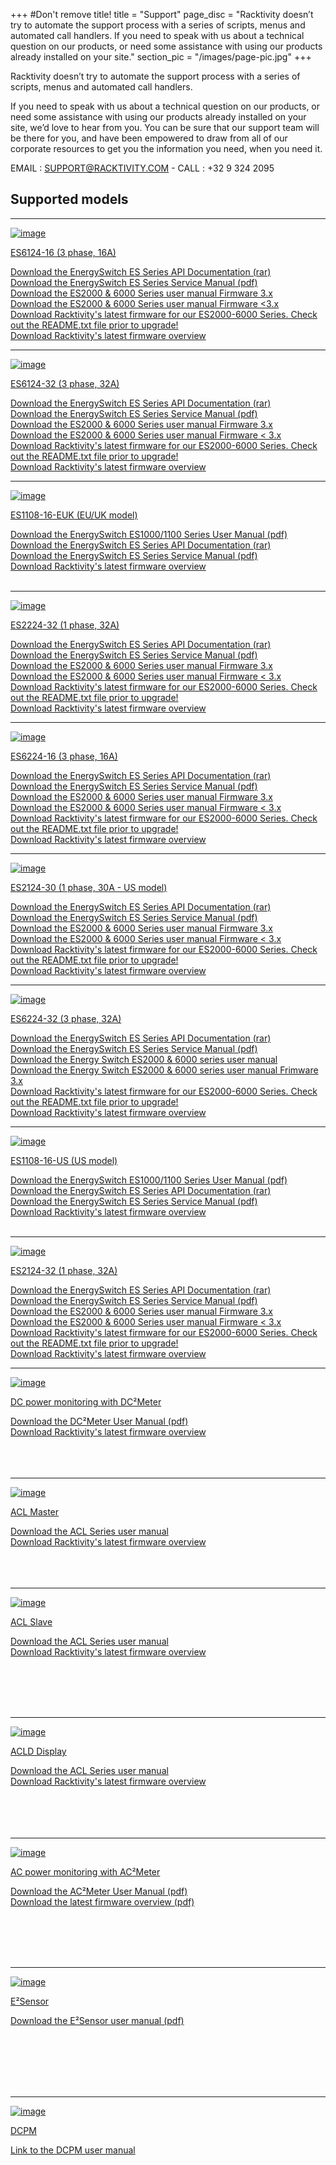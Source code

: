 +++
#Don't remove title!
title = "Support"
page_disc = "Racktivity doesn’t try to automate the support process with a series of scripts, menus and automated call handlers. If you need to speak with us about a technical question on our products, or need some assistance with using our products already installed on your site."
section_pic = "/images/page-pic.jpg"
+++

Racktivity doesn’t try to automate the support process with a series of scripts, menus and automated call handlers.

If you need to speak with us about a technical question on our products, or need some assistance with using our products already installed on your site, we’d love to hear from you. 
You can be sure that our support team will be there for you, and have been empowered to draw from all of our corporate resources
to get you the information you need, when you need it.

EMAIL : SUPPORT@RACKTIVITY.COM - CALL : +32 9 324 2095



## Supported models
---------------------------------------

[![image](/images/products_energyswitch_0U_gallery1%5B3%5D.png?itok=2pYUKPQ5)](/products/rack-power-management/es6124-16-3-phase-16a)



[ES6124-16 (3 phase, 16A)](/products/rack-power-management/es6124-16-3-phase-16a)<br>




 
[Download the EnergySwitch ES Series API Documentation (rar)](/rar/ES_Series_-_API_Information_package_2.rar "ES_Series_-_API_Information_package.rar")    
[Download the EnergySwitch ES Series Service Manual (pdf)](/pdf/Racktivity_EnergySwitch_ES%2520Series-Service_Manual%5B1%5D_0.pdf "Racktivity_EnergySwitch_ES%20Series-Service_Manual[1].pdf")    
[Download the ES2000 & 6000 Series user manual Firmware 3.x](/pdf/ES2000%20%26%206000%20Series%20-%20User%20Manual%20v3.0_3.pdf "ES2000 &amp; 6000 Series - User Manual v3.0.pdf")    
[Download the ES2000 & 6000 Series user manual Firmware <3.x](/pdf/ES2000%20%26%206000%20Series%20-%20User%20Manual_0.pdf "ES2000 &amp; 6000 Series - User Manual.pdf")    
[Download Racktivity's latest firmware for our ES2000-6000 Series. Check out the README.txt file prior to upgrade!](/pdf/Racktivity_ES2000-6000_Series_v3.2.0.7_Firmware_Update_Package_1.rar "Racktivity_ES2000-6000_Series_v3.2.0.7_Firmware_Update_Package.rar")    
[Download Racktivity's latest firmware overview](/pdf/VersionTracker_0.pdf "VersionTracker.pdf")

----------------------------------------


[![image](/images/products_energyswitch_0U_gallery1%5B1%5D_0.png?itok=Sc5Ny2VK)](/products/rack-power-management/es6124-32-3-phase-32a)

[ES6124-32 (3 phase, 32A)](/products/rack-power-management/es6124-32-3-phase-32a) <br>



[Download the EnergySwitch ES Series API Documentation (rar)](/rar/ES_Series_-_API_Information_package_3.rar "ES_Series_-_API_Information_package.rar")    
[Download the EnergySwitch ES Series Service Manual (pdf)](/pdf/Racktivity_EnergySwitch_ES%2520Series-Service_Manual%5B1%5D_1.pdf "Racktivity_EnergySwitch_ES%20Series-Service_Manual[1].pdf")    
[Download the ES2000 & 6000 Series user manual Firmware 3.x](/pdf/ES2000%20%26%206000%20Series%20-%20User%20Manual%20v3.0_5.pdf "ES2000 &amp; 6000 Series - User Manual v3.0.pdf")    
[Download the ES2000 & 6000 Series user manual Firmware < 3.x](/pdf/ES2000%20%26%206000%20Series%20-%20User%20Manual_1.pdf "ES2000 &amp; 6000 Series - User Manual.pdf")    
[Download Racktivity's latest firmware for our ES2000-6000 Series. Check out the README.txt file prior to upgrade!](/pdf/Racktivity_ES2000-6000_Series_v3.2.0.7_Firmware_Update_Package_2.rar "Racktivity_ES2000-6000_Series_v3.2.0.7_Firmware_Update_Package.rar")    
[Download Racktivity's latest firmware overview](/pdf/VersionTracker_1.pdf "VersionTracker.pdf")


--------------------------------------

[![image](/images/products_energyswitch_1U_gallery2%5B1%5D.png?itok=1FfKUs5J)](/products/rack-power-management/es1108-16-euk-euuk)

[ES1108-16-EUK (EU/UK model)](/products/rack-power-management/es1108-16-euk-euuk)<br>



[Download the EnergySwitch ES1000/1100 Series User Manual (pdf)](/pdf/ES1000%20%26%201100%20Series%20-%20User%20Manual_0.pdf "ES1000 &amp; 1100 Series - User Manual.pdf")    
[Download the EnergySwitch ES Series API Documentation (rar)](/rar/ES_Series_-_API_Information_package_4.rar "ES_Series_-_API_Information_package.rar")    
[Download the EnergySwitch ES Series Service Manual (pdf)](/pdf/Racktivity_EnergySwitch_ES%2520Series-Service_Manual_0%5B1%5D.pdf "Racktivity_EnergySwitch_ES%20Series-Service_Manual_0[1].pdf")    
[Download Racktivity's latest firmware overview](/pdf/VersionTracker23may2014_3.pdf "VersionTracker23may2014.pdf")<br>
<br>


-------------------------------------


[![image](/images/products_energyswitch_0U_gallery2%5B1%5D%5B1%5D.png?itok=KhPD3BIb)](/products/rack-power-management/es2224-32-1-phase-32a)

[ES2224-32 (1 phase, 32A)](/products/rack-power-management/es2224-32-1-phase-32a)<br>

[Download the EnergySwitch ES Series API Documentation (rar)](/rar/ES_Series_-_API_Information_package_1_0.rar "ES_Series_-_API_Information_package_1.rar")    
[Download the EnergySwitch ES Series Service Manual (pdf)](/pdf/Racktivity_EnergySwitch_ES%2520Series-Service_Manual%5B1%5D_2.pdf "Racktivity_EnergySwitch_ES%20Series-Service_Manual[1].pdf")    
[Download the ES2000 & 6000 Series user manual Firmware 3.x](/pdf/ES2000%20%26%206000%20Series%20-%20User%20Manual%20v3.0_7.pdf "ES2000 &amp; 6000 Series - User Manual v3.0.pdf")    
[Download the ES2000 & 6000 Series user manual Firmware < 3.x](/pdf/ES2000%20%26%206000%20Series%20-%20User%20Manual_2.pdf "ES2000 &amp; 6000 Series - User Manual.pdf")    
[Download Racktivity's latest firmware for our ES2000-6000 Series. Check out the README.txt file prior to upgrade!](/pdf/Racktivity_ES2000-6000_Series_v3.2.0.7_Firmware_Update_Package_3.rar "Racktivity_ES2000-6000_Series_v3.2.0.7_Firmware_Update_Package.rar")    
[Download Racktivity's latest firmware overview](/pdf/VersionTracker_2.pdf "VersionTracker.pdf")

---------------------------------------

[![image](/images/products_energyswitch_0U_gallery2%5B1%5D%5B3%5D.png?itok=1GEqA3kq)](/products/rack-power-management/es6224-16-3-phase-16a)

[ES6224-16 (3 phase, 16A)](/products/rack-power-management/es6224-16-3-phase-16a)<br>



[Download the EnergySwitch ES Series API Documentation (rar)](/rar/ES_Series_-_API_Information_package_1_1.rar "ES_Series_-_API_Information_package_1.rar")    
[Download the EnergySwitch ES Series Service Manual (pdf)](/pdf/Racktivity_EnergySwitch_ES%2520Series-Service_Manual%5B1%5D_3.pdf "Racktivity_EnergySwitch_ES%20Series-Service_Manual[1].pdf")    
[Download the ES2000 & 6000 Series user manual Firmware 3.x](/pdf/ES2000%20%26%206000%20Series%20-%20User%20Manual%20v3.0_9.pdf "ES2000 &amp; 6000 Series - User Manual v3.0.pdf")    
[Download the ES2000 & 6000 Series user manual Firmware < 3.x](/pdf/ES2000%20%26%206000%20Series%20-%20User%20Manual_3.pdf "ES2000 &amp; 6000 Series - User Manual.pdf")    
[Download Racktivity's latest firmware for our ES2000-6000 Series. Check out the README.txt file prior to upgrade!](/pdf/Racktivity_ES2000-6000_Series_v3.2.0.7_Firmware_Update_Package_4.rar "Racktivity_ES2000-6000_Series_v3.2.0.7_Firmware_Update_Package.rar")    
[Download Racktivity's latest firmware overview](/pdf/VersionTracker_3.pdf "VersionTracker.pdf")

----------------------------------------


[![image](/images/products_energyswitch_0U_gallery1%5B1%5D%5B1%5D.png?itok=sKRJIw9y)](/products/rack-power-management/es2124-30-1-phase-30a-us)



[ES2124-30 (1 phase, 30A - US model)](/products/rack-power-management/es2124-30-1-phase-30a-us)<br>




 
[Download the EnergySwitch ES Series API Documentation (rar)](/rar/ES_Series_-_API_Information_package_1_2.rar "ES_Series_-_API_Information_package_1.rar")    
[Download the EnergySwitch ES Series Service Manual (pdf)](/pdf/Racktivity_EnergySwitch_ES%2520Series-Service_Manual%5B1%5D_4.pdf "Racktivity_EnergySwitch_ES%20Series-Service_Manual[1].pdf")    
[Download the ES2000 & 6000 Series user manual Firmware 3.x](/pdf/ES2000%20%26%206000%20Series%20-%20User%20Manual%20v3.0_11.pdf "ES2000 &amp; 6000 Series - User Manual v3.0.pdf")    
[Download the ES2000 & 6000 Series user manual Firmware < 3.x](/pdf/ES2000%20%26%206000%20Series%20-%20User%20Manual_5.pdf "ES2000 &amp; 6000 Series - User Manual.pdf")    
[Download Racktivity's latest firmware for our ES2000-6000 Series. Check out the README.txt file prior to upgrade!](/pdf/Racktivity_ES2000-6000_Series_v3.2.0.7_Firmware_Update_Package_5.rar "Racktivity_ES2000-6000_Series_v3.2.0.7_Firmware_Update_Package.rar")    
[Download Racktivity's latest firmware overview](/pdf/VersionTracker_4.pdf "VersionTracker.pdf")

----------------------------------------

[![image](/images/products_energyswitch_0U_gallery1.png?itok=slFXMJMw)](/products/rack-power-management/es6224-32-3-phase-32a)



[ES6224-32 (3 phase, 32A)](/products/rack-power-management/es6224-32-3-phase-32a)<br>




 
[Download the EnergySwitch ES Series API Documentation (rar)](/rar/ES_Series_-_API_Information_package.rar "ES_Series_-_API_Information_package.rar")    
[Download the EnergySwitch ES Series Service Manual (pdf)](/pdf/Racktivity_EnergySwitch_ES%20Series-Service_Manual.pdf "Racktivity_EnergySwitch_ES Series-Service_Manual.pdf")    
[Download the Energy Switch ES2000 & 6000 series user manual](/pdf/ES2000%20%26%206000%20Series%20-%20User%20Manual_4.pdf "ES2000 &amp; 6000 Series - User Manual.pdf")    
[Download the Energy Switch ES2000 & 6000 series user manual Frimware 3.x](/pdf/ES2000%20%26%206000%20Series%20-%20User%20Manual%20v3.0.pdf "ES2000 &amp; 6000 Series - User Manual v3.0.pdf")    
[Download Racktivity's latest firmware for our ES2000-6000 Series. Check out the README.txt file prior to upgrade!](/pdf/Racktivity_ES2000-6000_Series_v3.2.0.7_Firmware_Update_Package.rar "Racktivity_ES2000-6000_Series_v3.2.0.7_Firmware_Update_Package.rar")    
[Download Racktivity's latest firmware overview](/pdf/VersionTracker_5.pdf "VersionTracker.pdf")

----------------------------------------

[![image](/images/products_energyswitch_1U_gallery2.png?itok=d9tqsElh)](/products/rack-power-management/es1108-16-us-us)



[ES1108-16-US (US model)](/products/rack-power-management/es1108-16-us-us)<br>





[Download the EnergySwitch ES1000/1100 Series User Manual (pdf)](/pdf/ES1000%20%26%201100%20Series%20-%20User%20Manual.pdf "ES1000 &amp; 1100 Series - User Manual.pdf")    
[Download the EnergySwitch ES Series API Documentation (rar)](/rar/ES_Series_-_API_Information_package_0.rar "ES_Series_-_API_Information_package.rar")    
[Download the EnergySwitch ES Series Service Manual (pdf)](/pdf/Racktivity_EnergySwitch_ES%20Series-Service_Manual_0.pdf "Racktivity_EnergySwitch_ES Series-Service_Manual.pdf")    
[Download Racktivity's latest firmware overview](/pdf/VersionTracker23may2014_6.pdf "VersionTracker23may2014.pdf")<br>
<br>


----------------------------------------

[![image](/images/products_energyswitch_0U_gallery1%5B1%5D.png?itok=zdqn_nRt)](/products/rack-power-management/es2124-32-1-phase-32a)



[ES2124-32 (1 phase, 32A)](/products/rack-power-management/es2124-32-1-phase-32a)<br>




 
[Download the EnergySwitch ES Series API Documentation (rar)](/rar/ES_Series_-_API_Information_package_1.rar "ES_Series_-_API_Information_package.rar")    
[Download the EnergySwitch ES Series Service Manual (pdf)](/pdf/Racktivity_EnergySwitch_ES%2520Series-Service_Manual%5B1%5D.pdf "Racktivity_EnergySwitch_ES%20Series-Service_Manual[1].pdf")    
[Download the ES2000 & 6000 Series user manual Firmware 3.x](/pdf/ES2000%20%26%206000%20Series%20-%20User%20Manual%20v3.0_1.pdf "ES2000 &amp; 6000 Series - User Manual v3.0.pdf")    
[Download the ES2000 & 6000 Series user manual Firmware < 3.x](/pdf/ES2000%20%26%206000%20Series%20-%20User%20Manual.pdf "ES2000 &amp; 6000 Series - User Manual.pdf")    
[Download Racktivity's latest firmware for our ES2000-6000 Series. Check out the README.txt file prior to upgrade!](/pdf/Racktivity_ES2000-6000_Series_v3.2.0.7_Firmware_Update_Package_0.rar "Racktivity_ES2000-6000_Series_v3.2.0.7_Firmware_Update_Package.rar")    
[Download Racktivity's latest firmware overview](/pdf/VersionTracker.pdf "VersionTracker.pdf")

----------------------------------------




[![image](/images/products_dc2sensor_gallery1.png?itok=kbBcf0SC)](/products/infrastructure-power-management/dc-power-monitoring)



[DC power monitoring with DC²Meter](/products/infrastructure-power-management/dc-power-monitoring)<br>




[Download the DC²Meter User Manual (pdf)](/pdf/DC2Meter%20Series%20-%20User%20Manual.pdf "DC2Meter Series - User Manual.pdf")    
[Download Racktivity's latest firmware overview](/pdf/VersionTracker23may2014_8.pdf "
VersionTracker23may2014.pdf")
<br><br><br><br>


----------------------------------------

[![image](/images/IMG_9163.jpg?itok=cprYKGts)](/products/infrastructure-power-management/acl-master)



[ACL Master](/products/infrastructure-power-management/acl-master)<br>




[Download the ACL Series user manual](/pdf/ACL%20Series%20-%20User%20Manual_8.pdf "ACL Series - User Manual.pdf")    
[Download Racktivity's latest firmware overview](/pdf/VersionTracker23may2014_9.pdf "VersionTracker23may2014.pdf")
<br><br><br><br>

----------------------------------------

[![image](/images/IMG_9162_0.jpg?itok=f1nPIGbC)](/products/infrastructure-power-management/acl-slave)



[ACL Slave](/products/infrastructure-power-management/acl-slave)<br>



[Download the ACL Series user manual](/pdf/ACL%20Series%20-%20User%20Manual_12.pdf "ACL Series - User Manual.pdf")    
[Download Racktivity's latest firmware overview](/pdf/VersionTracker23may2014_10.pdf "VersionTracker23may2014.pdf")

<br><br><br><br>

----------------------------------------

[![image](/images/IMG_6756_0.JPG?itok=6bKLCEP1)](/products/infrastructure-power-management/acld-display)



[ACLD Display](/products/infrastructure-power-management/acld-display)<br>


[Download the ACL Series user manual](/pdf/ACL%20Series%20-%20User%20Manual_10.pdf "ACL Series - User Manual.pdf")
<br>
[Download Racktivity's latest firmware overview](/pdf/VersionTracker23may2014_9.pdf "VersionTracker23may2014.pdf")
<br><br><br><br><br>

----------------------------------------

[![image](/images/DC1.png?itok=-mwX_CEQ)](/products/infrastructure-power-management/ac-power-monitoring-ac2meter/)



[AC power monitoring with AC²Meter](/products/infrastructure-power-management/ac-power-monitoring-ac%C2%B2meter)<br>





[Download the AC²Meter User Manual (pdf)](/pdf/AC2Meter%20Series%20-%20User%20Manual_0.pdf "AC2Meter Series - User Manual.pdf")    
[Download the latest firmware overview (pdf)](/pdf/VersionTracker28march2014_11.pdf "VersionTracker28march2014.pdf")

<br><br><br><br>

----------------------------------------

[![image](/images/products_energysensor_gallery1.png?itok=6A1QUlg1)](/products/environmental-management/E2Sensor/)



[E²Sensor](/products/e2sensor/e%C2%B2sensor)<br>



[Download the E²Sensor user manual (pdf)](/pdf/Racktivity_EnergySensor-User_Manual_0.pdf "Racktivity_EnergySensor-User_Manual.pdf")

<br><br><br><br><br>

----------------------------------------

[![image](/images/overviewsmall.jpg)](/products/power-management-software/dcpm)



[DCPM](/products/power-management-software/dcpm)<br>





[Link to the DCPM user manual](/pdf/DCPM%20-%20Manual_0.pdf "DCPM - Manual.pdf")
